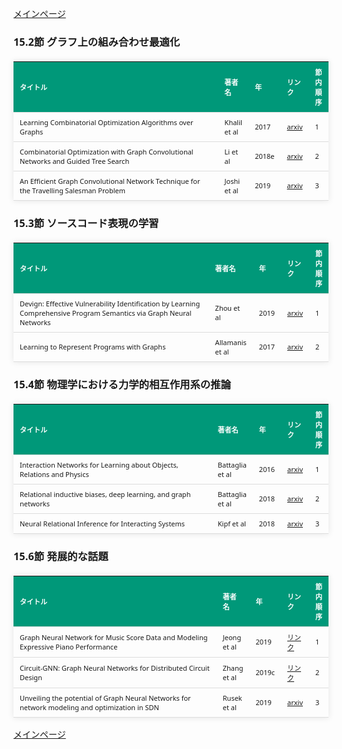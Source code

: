 
<html lang="ja">
<head>
<meta charset="UTF-8">
<title>参考文献リスト</title>
<link rel="stylesheet" type="text/css" href="https://cdn.datatables.net/1.10.24/css/jquery.dataTables.css">
<script type="text/javascript" src="https://code.jquery.com/jquery-3.5.1.js"></script>
<script type="text/javascript" src="https://cdn.datatables.net/1.10.24/js/jquery.dataTables.js"></script>
<style>
    body {
        font-family: 'Verdana', 'Segoe UI', Tahoma, Geneva, Verdana, sans-serif;
    }
    h2 {
        color: #333;
    }
    table {
        width: 100%;
        max-width: 100%;
        border-collapse: collapse;
        margin-top: 20px;
        box-shadow: 0 0 10px rgba(0, 0, 0, 0.1);
    }
    th, td {
        padding: 8px 10px;
        text-align: left;
        border-bottom: 1px solid #ddd;
        font-size: 11px;
    }
    th {
        background-color: #009879;
        color: #ffffff;
    }
    tr:hover {
        background-color: #f5f5f5;
    }
    /* 1番目の列の幅を65%に設定 */
    table.display td:nth-child(1),
    table.display th:nth-child(1) {
        width: 65%;
    }

    /* 2番目の列の幅を25%に設定 */
    table.display td:nth-child(2),
    table.display th:nth-child(2) {
        width: 25%;
    }
</style>
</head>
<body>

<a href="../">メインページ</a>

<h3>15.2節 グラフ上の組み合わせ最適化</h3>
<table class="dataframe display">
  <thead>
    <tr style="text-align: right;">
      <th>タイトル</th>
      <th>著者名</th>
      <th>年</th>
      <th>リンク</th>
      <th>節内順序</th>
    </tr>
  </thead>
  <tbody>
    <tr>
      <td>Learning Combinatorial Optimization Algorithms over Graphs</td>
      <td>Khalil et al</td>
      <td>2017</td>
      <td><a href="https://arxiv.org/abs/1704.01665" target="_blank">arxiv</a></td>
      <td>1</td>
    </tr>
    <tr>
      <td>Combinatorial Optimization with Graph Convolutional Networks and Guided Tree Search</td>
      <td>Li et al</td>
      <td>2018e</td>
      <td><a href="https://arxiv.org/abs/1810.10659" target="_blank">arxiv</a></td>
      <td>2</td>
    </tr>
    <tr>
      <td>An Efficient Graph Convolutional Network Technique for the Travelling Salesman Problem</td>
      <td>Joshi et al</td>
      <td>2019</td>
      <td><a href="https://arxiv.org/abs/1906.01227" target="_blank">arxiv</a></td>
      <td>3</td>
    </tr>
  </tbody>
</table>
<h3>15.3節 ソースコード表現の学習</h3>
<table class="dataframe display">
  <thead>
    <tr style="text-align: right;">
      <th>タイトル</th>
      <th>著者名</th>
      <th>年</th>
      <th>リンク</th>
      <th>節内順序</th>
    </tr>
  </thead>
  <tbody>
    <tr>
      <td>Devign: Effective Vulnerability Identification by Learning Comprehensive Program Semantics via Graph Neural Networks</td>
      <td>Zhou et al</td>
      <td>2019</td>
      <td><a href="https://arxiv.org/abs/1909.03496" target="_blank">arxiv</a></td>
      <td>1</td>
    </tr>
    <tr>
      <td>Learning to Represent Programs with Graphs</td>
      <td>Allamanis et al</td>
      <td>2017</td>
      <td><a href="https://arxiv.org/abs/1711.00740" target="_blank">arxiv</a></td>
      <td>2</td>
    </tr>
  </tbody>
</table>
<h3>15.4節 物理学における力学的相互作用系の推論</h3>
<table class="dataframe display">
  <thead>
    <tr style="text-align: right;">
      <th>タイトル</th>
      <th>著者名</th>
      <th>年</th>
      <th>リンク</th>
      <th>節内順序</th>
    </tr>
  </thead>
  <tbody>
    <tr>
      <td>Interaction Networks for Learning about Objects, Relations and Physics</td>
      <td>Battaglia et al</td>
      <td>2016</td>
      <td><a href="https://arxiv.org/abs/1612.00222" target="_blank">arxiv</a></td>
      <td>1</td>
    </tr>
    <tr>
      <td>Relational inductive biases, deep learning, and graph networks</td>
      <td>Battaglia et al</td>
      <td>2018</td>
      <td><a href="https://arxiv.org/abs/1806.01261" target="_blank">arxiv</a></td>
      <td>2</td>
    </tr>
    <tr>
      <td>Neural Relational Inference for Interacting Systems</td>
      <td>Kipf et al</td>
      <td>2018</td>
      <td><a href="https://arxiv.org/abs/1802.04687" target="_blank">arxiv</a></td>
      <td>3</td>
    </tr>
  </tbody>
</table>
<h3>15.6節 発展的な話題</h3>
<table class="dataframe display">
  <thead>
    <tr style="text-align: right;">
      <th>タイトル</th>
      <th>著者名</th>
      <th>年</th>
      <th>リンク</th>
      <th>節内順序</th>
    </tr>
  </thead>
  <tbody>
    <tr>
      <td>Graph Neural Network for Music Score Data and Modeling Expressive Piano Performance</td>
      <td>Jeong et al</td>
      <td>2019</td>
      <td><a href="https://proceedings.mlr.press/v97/jeong19a.html" target="_blank">リンク</a></td>
      <td>1</td>
    </tr>
    <tr>
      <td>Circuit-GNN: Graph Neural Networks for Distributed Circuit Design</td>
      <td>Zhang et al</td>
      <td>2019c</td>
      <td><a href="https://proceedings.mlr.press/v97/zhang19e.html" target="_blank">リンク</a></td>
      <td>2</td>
    </tr>
    <tr>
      <td>Unveiling the potential of Graph Neural Networks for network modeling and optimization in SDN</td>
      <td>Rusek et al</td>
      <td>2019</td>
      <td><a href="https://arxiv.org/abs/1901.08113" target="_blank">arxiv</a></td>
      <td>3</td>
    </tr>
  </tbody>
</table>

<script>
$(document).ready(function() {
    $('.display').DataTable({
     "lengthChange": false,  // Show 10 entriesの選択機能を非表示にする
     "pageLength": 25,  // ページごとに表示する行数を20行に設定
     "info": false,  // "Showing 1 to X of Y entries" の情報テキストを非表示にする
     "order": [],
     "searching": false
    });
});
</script>

<a href="../">メインページ</a>

</body>
</html>